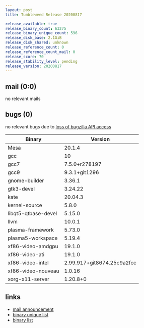 ```yaml
---
layout: post
title: Tumbleweed Release 20200817

release_available: true
release_binary_count: 63275
release_binary_unique_count: 596
release_disk_base: 2.1GiB
release_disk_shared: unknown
release_reference_count: 0
release_reference_count_mail: 0
release_score: 70
release_stability_level: pending
release_version: 20200817
---
```


## mail (0:0)

no relevant mails

## bugs (0)

<!--more-->

no relevant bugs due to [loss of bugzilla API access](https://bugzilla.opensuse.org/show_bug.cgi?id=1157722)

Binary | Version
--- | ---
Mesa | 20.1.4
gcc | 10
gcc7 | 7.5.0+r278197
gcc9 | 9.3.1+git1296
gnome-builder | 3.36.1
gtk3-devel | 3.24.22
kate | 20.04.3
kernel-source | 5.8.0
libqt5-qtbase-devel | 5.15.0
llvm | 10.0.1
plasma-framework | 5.73.0
plasma5-workspace | 5.19.4
xf86-video-amdgpu | 19.1.0
xf86-video-ati | 19.1.0
xf86-video-intel | 2.99.917+git8674.25c9a2fcc
xf86-video-nouveau | 1.0.16
xorg-x11-server | 1.20.8+0

## links

- [mail announcement](https://lists.opensuse.org/opensuse-factory/2020-08/msg00158.html)
- [binary unique list](http://download.opensuse.org/history/20200817/rpm.unique.list)
- [binary list](http://download.opensuse.org/history/20200817/rpm.list)
